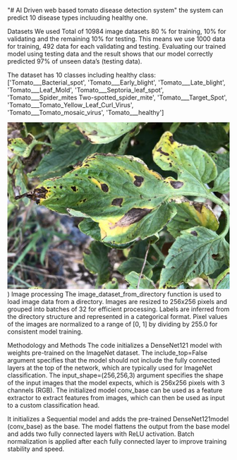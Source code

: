 "# AI Driven web based tomato disease detection system" 
the system can predict 10 disease types incluuding healthy one.

Datasets
We used Total of 10984 image datasets 80 % for training, 10% for validating and the remaining 10% for testing. This means we use 1000 data for training, 492 data for each validating and testing.
Evaluating our trained model using testing data and the result shows that our model correctly predicted 97% of unseen data’s (testing data). 

The dataset has 10 classes including healthy class: 
['Tomato___Bacterial_spot',
 'Tomato___Early_blight',
 'Tomato___Late_blight',
 'Tomato___Leaf_Mold',
 'Tomato___Septoria_leaf_spot',
 'Tomato___Spider_mites Two-spotted_spider_mite',
 'Tomato___Target_Spot',
 'Tomato___Tomato_Yellow_Leaf_Curl_Virus',
 'Tomato___Tomato_mosaic_virus',
 'Tomato___healthy']

 ![alt text](https://github.com/endisimie/Web-based-tomato-disease-detection-using-CNN/blob/main/Early_blight_of_tomato.jpeg?raw=true))
Image processing 
The image_dataset_from_directory function is used to load image data from a directory. Images are resized to 256x256 pixels and grouped into batches of 32 for efficient processing. Labels are inferred from the directory structure and represented in a categorical format. Pixel values of the images are normalized to a range of [0, 1] by dividing by 255.0 for consistent model training.

Methodology and Methods
The code initializes a DenseNet121 model with weights pre-trained on the ImageNet dataset. The include_top=False argument specifies that the model should not include the fully connected layers at the top of the network, which are typically used for ImageNet classification. The input_shape=(256,256,3) argument specifies the shape of the input images that the model expects, which is 256x256 pixels with 3 channels (RGB).
The initialized model conv_base can be used as a feature extractor to extract features from images, which can then be used as input to a custom classification head.

It initializes a Sequential model and adds the pre-trained DenseNet121model (conv_base) as the base. The model flattens the output from the base model and adds two fully connected layers with ReLU activation. Batch normalization is applied after each fully connected layer to improve training stability and speed.



